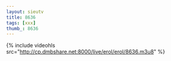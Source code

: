 ```yaml
--- 
layout: sieutv
title: 8636
tags: [xxx]
thumb_: 8636
---
```

{% include videohls src="http://cp.dmbshare.net:8000/live/erol/erol/8636.m3u8" %} 
